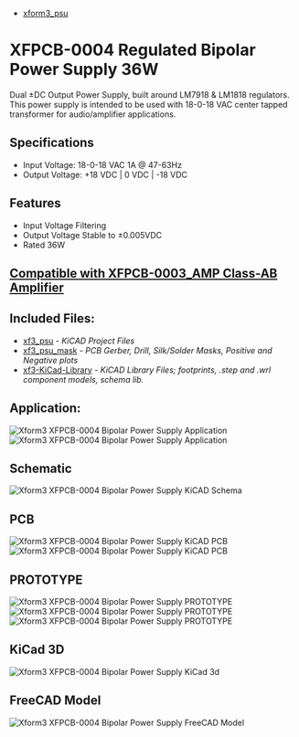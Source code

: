 * [xform3_psu](https://i.imgur.com/pRafEib.png)  

# XFPCB-0004 Regulated Bipolar Power Supply 36W
Dual ±DC Output Power Supply, built around LM7918 & LM1818 regulators. This power supply is intended to be used with 18-0-18 VAC center tapped transformer for audio/amplifier applications.

## Specifications
- Input Voltage:  18-0-18 VAC 1A @ 47-63Hz
- Output Voltage: +18 VDC | 0 VDC | -18 VDC

## Features
- Input Voltage Filtering
- Output Voltage Stable to ±0.005VDC
- Rated 36W

## [Compatible with XFPCB-0003_AMP Class-AB Amplifier](https://github.com/xform3/xfpcb-0003-amp)

## Included Files:
* [xf3_psu](https://github.com/xform3/XFPCB-0004-PSU/tree/master/xf3_psu)  - *KiCAD Project Files*
* [xf3_psu_mask](https://github.com/xform3/XFPCB-0004-PSU/tree/master/xf3_psu_mask) - *PCB Gerber, Drill, Silk/Solder Masks, Positive and Negative plots*
* [xf3-KiCad-Library](https://github.com/xform3/xf3-KiCad-Library)  - *KiCAD Library Files; footprints, .step and .wrl component models, schema lib.*

## Application:
![Xform3 XFPCB-0004 Bipolar Power Supply Application](../master/graphics/kicad_psu_application.png)
![Xform3 XFPCB-0004 Bipolar Power Supply Application](../master/graphics/xf3_xfpcb-0004_psu_vct_transformer.jpg)

## Schematic
![Xform3 XFPCB-0004 Bipolar Power Supply KiCAD Schema](../master/graphics/kicad_psu_schema.png)

## PCB
![Xform3 XFPCB-0004 Bipolar Power Supply KiCAD PCB](../master/graphics/psu1.png)
![Xform3 XFPCB-0004 Bipolar Power Supply KiCAD PCB](../master/graphics/kicad_psu_pcb.png)

## PROTOTYPE
![Xform3 XFPCB-0004 Bipolar Power Supply PROTOTYPE ](../master/graphics/psu_wcomp_side.png)
![Xform3 XFPCB-0004 Bipolar Power Supply PROTOTYPE ](../master/graphics/psu_wcomp_side2.png)
![Xform3 XFPCB-0004 Bipolar Power Supply PROTOTYPE ](../master/graphics/psu_wcomp_top.png)

## KiCad 3D
![Xform3 XFPCB-0004 Bipolar Power Supply KiCad 3d](../master/graphics/kicad_psu_3d.png)

## FreeCAD Model
![Xform3 XFPCB-0004 Bipolar Power Supply FreeCAD Model](../master/graphics/kicad_psu_3d_freecad.png)
